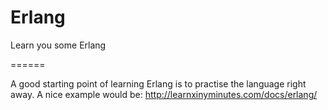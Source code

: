 Erlang
======

Learn you some Erlang 


======

A good starting point of learning Erlang is to practise the language right away. 
A nice example would be: http://learnxinyminutes.com/docs/erlang/

